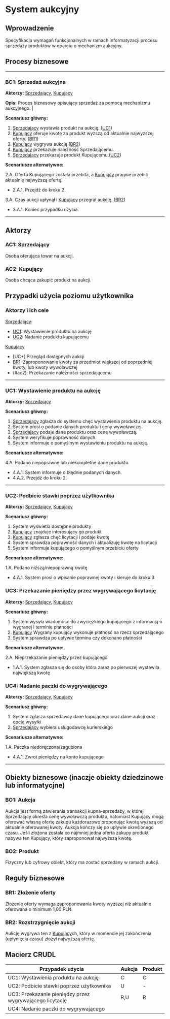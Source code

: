 
# System aukcyjny

## Wprowadzenie

Specyfikacja wymagań funkcjonalnych w ramach informatyzacji procesu sprzedaży produktów w oparciu o mechanizm aukcyjny. 

## Procesy biznesowe

---
<a id="bc1"></a>
### BC1: Sprzedaż aukcyjna 

**Aktorzy:** [Sprzedający](#ac1), [Kupujący](#ac2)

**Opis:** Proces biznesowy opisujący sprzedaż za pomocą mechanizmu aukcyjnego. |

**Scenariusz główny:**
1. [Sprzedający](#ac1) wystawia produkt na aukcję. ([UC1](#uc1))
2. [Kupujący](#ac2) oferuje kwotę za produkt wyższą od aktualnie najwyższej oferty. ([BR1](#br1))
3. [Kupujący](#ac2) wygrywa aukcję ([BR2](#br2))
4. [Kupujący](#ac2) przekazuje należność Sprzedającemu.
5. [Sprzedający](#ac1) przekazuje produkt Kupującemu.([UC2](#uc2))

**Scenariusze alternatywne:** 

2.A. Oferta Kupującego została przebita, a [Kupujący](#ac2) pragnie przebić aktualnie najwyższą ofertę.
* 2.A.1. Przejdź do kroku 2.

3.A. Czas aukcji upłynął i [Kupujący](#ac2) przegrał aukcję. ([BR2](#br2))
* 3.A.1. Koniec przypadku użycia.

---

## Aktorzy

<a id="ac1"></a>
### AC1: Sprzedający

Osoba oferująca towar na aukcji.

<a id="ac2"></a>
### AC2: Kupujący

Osoba chcąca zakupić produkt na aukcji.


## Przypadki użycia poziomu użytkownika

### Aktorzy i ich cele

[Sprzedający](#ac1):
* [UC1](#uc1): Wystawienie produktu na aukcję
* [UC2](#uc1): Nadanie produktu kupującemu

[Kupujący](#ac2)
* [UC*] Przegląd dostępnych aukcji
* [BR1](#ac2): Zaproponowanie kwoty za przedmiot większej od poprzedniej kwoty, lub kwoty wywoławczej
* (#ac2): Przekazanie należności sprzedającemu

---
<a id="uc1"></a>
### UC1: Wystawienie produktu na aukcję

**Aktorzy:** [Sprzedający](#ac1)

**Scenariusz główny:**
1. [Sprzedający](#ac1) zgłasza do systemu chęć wystawienia produktu na aukcję.
2. System prosi o podanie danych produktu i ceny wywoławczej.
3. [Sprzedający](#ac1) podaje dane produktu oraz cenę wywoławczą.
4. System weryfikuje poprawność danych.
5. System informuje o pomyślnym wystawieniu produktu na aukcję.

**Scenariusze alternatywne:** 

4.A. Podano niepoprawne lub niekompletne dane produktu.
* 4.A.1. System informuje o błędnie podanych danych.
* 4.A.2. Przejdź do kroku 2.

---

<a id="uc2"></a>
### UC2: Podbicie stawki poprzez użytkownika

**Aktorzy:** [Sprzedający](#ac1), [Kupujący](#ac2)

**Scenariusz główny:**
1. System wyświetla dostępne produkty
2. [Kupujący](#ac2) znajduje interesujący go produkt
3. [Kupujący](#ac2) zgłasza chęć licytacji i podaje kwotę
4. System sprawdza poprawność danych i aktualizuję kwotę na licytacji
5. System informuje kupującego o pomyślnym przebiciu oferty 

**Scenariusze alternatywne:** 

1.A. Podano niższą/niepoprawną kwotę
* 4.A.1. System prosi o wpisanie poprawnej kwoty i kieruje do kroku 3


<a id="uc3"></a>
### UC3: Przekazanie pieniędzy przez wygrywającego licytację

**Aktorzy:** [Sprzedający](#ac1), [Kupujący](#ac2) 

**Scenariusz główny:**
1. System wysyła wiadomosc do zwycięzkiego kupującego z informacją o wygranej i terminie płatności
2. [Kupujący](#ac2) Wygrany kupujący wykonuje płatność na rzecz sprzedającego
3. System sprawdza po upływie terminu czy dokonano płatności

**Scenariusze alternatywne:** 

2.A. Nieprzekazanie pieniędzy przez kupującego
* 1.A.1. System zgłasza się do osoby która zaraz po pierwszej wystawiła największą kwotę

<a id="uc4"></a>
### UC4: Nadanie paczki do wygrywającego

**Aktorzy:** [Sprzedający](#ac1), [Kupujący](#ac2)

**Scenariusz główny:**
1. System zgłasza sprzedawcy dane kupującego oraz dane aukcji oraz opcje wysyłki
2. [Sprzedający](#ac1) wybiera usługodawcę kurierskiego

**Scenariusze alternatywne:** 

1.A. Paczka niedoręczona/zagubiona
* 4.A.1. Zwrot pieniędzy na konto kupującego

---

## Obiekty biznesowe (inaczje obiekty dziedzinowe lub informatycjne)

### BO1: Aukcja

Aukcja jest formą zawierania transakcji kupna-sprzedaży, w której Sprzedający określa cenę wywoławczą produktu, natomiast Kupujący mogą oferować własną ofertę zakupu każdorazowo proponując kwotę wyższą od aktualnie oferowanej kwoty. Aukcja kończy się po upływie określonego czasu. Jeśli złożona została co najmniej jedna oferta zakupy produkt nabywa ten Kupujący, który zaproponował najwyższą kwotę. 

### BO2: Produkt

Fizyczny lub cyfrowy obiekt, który ma zostać sprzedany w ramach aukcji.

## Reguły biznesowe

<a id="br1"></a>
### BR1: Złożenie oferty

Złożenie oferty wymaga zaproponowania kwoty wyższej niż aktualnie oferowana o minimum 1,00 PLN.


<a id="br2"></a>
### BR2: Rozstrzygnięcie aukcji

Aukcję wygrywa ten z [Kupujący](#ac2)ch, który w momencie jej zakończenia (upłynięcia czasu) złożył najwyższą ofertę.

## Macierz CRUDL


| Przypadek użycia                                           | Aukcja | Produkt | 
| -----------------------------------------------------------| ------ | ------- |
| UC1: Wystawienia produktu na aukcję                        |    C   |    C    |
| UC2: Podbicie stawki poprzez użytkownika                   |    U   |    -    | 
| UC3: Przekazanie pieniędzy przez wygrywającego licytację   |   R,U  |    R    | 
| UC4: Nadanie paczki do wygrywającego                       |        |         | 